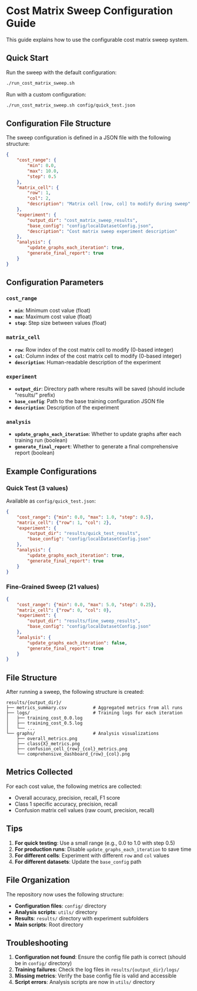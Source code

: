 # Cost Matrix Sweep Configuration Guide

This guide explains how to use the configurable cost matrix sweep system.

## Quick Start

Run the sweep with the default configuration:
```bash
./run_cost_matrix_sweep.sh
```

Run with a custom configuration:
```bash
./run_cost_matrix_sweep.sh config/quick_test.json
```

## Configuration File Structure

The sweep configuration is defined in a JSON file with the following structure:

```json
{
    "cost_range": {
        "min": 0.0,
        "max": 10.0,
        "step": 0.5
    },
    "matrix_cell": {
        "row": 1,
        "col": 2,
        "description": "Matrix cell [row, col] to modify during sweep"
    },
    "experiment": {
        "output_dir": "cost_matrix_sweep_results",
        "base_config": "config/localDatasetConfig.json",
        "description": "Cost matrix sweep experiment description"
    },
    "analysis": {
        "update_graphs_each_iteration": true,
        "generate_final_report": true
    }
}
```

## Configuration Parameters

### `cost_range`
- **`min`**: Minimum cost value (float)
- **`max`**: Maximum cost value (float)
- **`step`**: Step size between values (float)

### `matrix_cell`
- **`row`**: Row index of the cost matrix cell to modify (0-based integer)
- **`col`**: Column index of the cost matrix cell to modify (0-based integer)
- **`description`**: Human-readable description of the experiment

### `experiment`
- **`output_dir`**: Directory path where results will be saved (should include "results/" prefix)
- **`base_config`**: Path to the base training configuration JSON file
- **`description`**: Description of the experiment

### `analysis`
- **`update_graphs_each_iteration`**: Whether to update graphs after each training run (boolean)
- **`generate_final_report`**: Whether to generate a final comprehensive report (boolean)

## Example Configurations

### Quick Test (3 values)
Available as `config/quick_test.json`:
```json
{
    "cost_range": {"min": 0.0, "max": 1.0, "step": 0.5},
    "matrix_cell": {"row": 1, "col": 2},
    "experiment": {
        "output_dir": "results/quick_test_results",
        "base_config": "config/localDatasetConfig.json"
    },
    "analysis": {
        "update_graphs_each_iteration": true,
        "generate_final_report": true
    }
}
```

### Fine-Grained Sweep (21 values)
```json
{
    "cost_range": {"min": 0.0, "max": 5.0, "step": 0.25},
    "matrix_cell": {"row": 0, "col": 0},
    "experiment": {
        "output_dir": "results/fine_sweep_results",
        "base_config": "config/localDatasetConfig.json"
    },
    "analysis": {
        "update_graphs_each_iteration": false,
        "generate_final_report": true
    }
}
```

## File Structure

After running a sweep, the following structure is created:

```
results/{output_dir}/
├── metrics_summary.csv          # Aggregated metrics from all runs
├── logs/                        # Training logs for each iteration
│   ├── training_cost_0.0.log
│   ├── training_cost_0.5.log
│   └── ...
└── graphs/                      # Analysis visualizations
    ├── overall_metrics.png
    ├── class{X}_metrics.png
    ├── confusion_cell_{row}_{col}_metrics.png
    └── comprehensive_dashboard_{row}_{col}.png
```

## Metrics Collected

For each cost value, the following metrics are collected:
- Overall accuracy, precision, recall, F1 score
- Class 1 specific accuracy, precision, recall
- Confusion matrix cell values (raw count, precision, recall)

## Tips

1. **For quick testing**: Use a small range (e.g., 0.0 to 1.0 with step 0.5)
2. **For production runs**: Disable `update_graphs_each_iteration` to save time
3. **For different cells**: Experiment with different `row` and `col` values
4. **For different datasets**: Update the `base_config` path

## File Organization

The repository now uses the following structure:
- **Configuration files**: `config/` directory
- **Analysis scripts**: `utils/` directory  
- **Results**: `results/` directory with experiment subfolders
- **Main scripts**: Root directory

## Troubleshooting

1. **Configuration not found**: Ensure the config file path is correct (should be in `config/` directory)
2. **Training failures**: Check the log files in `results/{output_dir}/logs/`
3. **Missing metrics**: Verify the base config file is valid and accessible
4. **Script errors**: Analysis scripts are now in `utils/` directory 